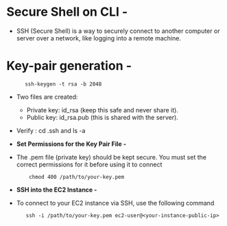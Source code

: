 # Secure Shell on CLI -
- SSH (Secure Shell) is a way to securely connect to another computer or server over a network, like logging into a remote machine.

# Key-pair generation -

          ssh-keygen -t rsa -b 2048


- Two files are created:
   - Private key: id_rsa (keep this safe and never share it).
   - Public key: id_rsa.pub (this is shared with the server).
- Verify : cd .ssh and ls -a

- **Set Permissions for the Key Pair File -**
- The .pem file (private key) should be kept secure. You must set the correct permissions for it before using it to connect


          chmod 400 /path/to/your-key.pem

- **SSH into the EC2 Instance -**
- To connect to your EC2 instance via SSH, use the following command


         ssh -i /path/to/your-key.pem ec2-user@<your-instance-public-ip>
